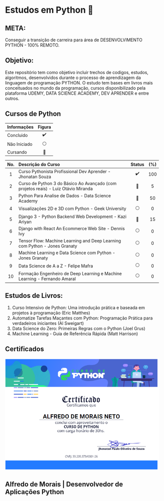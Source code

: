# Estudos em Python :snake: 

## META:
Conseguir a transição de carreira para área de DESENVOLVIMENTO PYTHON - 100% REMOTO. 

## Objetivo: 
Este repositório tem como objetivo incluir trechos de codigos, estudos, algoritmos, desenvolvidos durante o processo de aprendizagem da linguagem de programação PYTHON. O estudo tem bases em livros mais conceituados no mundo da programação, cursos disponibilizado pela plataforma UDEMY, DATA SCIENCE ACADEMY, DEV APRENDER e entre outros. 

## Cursos de Python

|Informações | Figura            |
|:---        | :---:             |
|Concluido   |:heavy_check_mark: |
|Não Iniciado|:white_circle:     |
|Cursando    |:large_blue_circle:|


|No.  | Descrição do Curso                                                               | Status            | (%) |
|:---:|:---                                                                              | :---:             |:---:|
|1    |Curso Pythonista Profissional Dev Aprender - Jhonatan Souza                       |:heavy_check_mark: | 100 |
|2    |Curso de Python 3 do Básico Ao Avançado (com projetos reais) - Luiz Otávio Miranda|:large_blue_circle:| 5   |
|3    |Python Para Analise de Dados - Data Science Academy                               |:large_blue_circle:| 50  |
|4    |Visualizações 2D e 3D com Python - Geek University                                |:white_circle:     | 0   |
|5    |Django 3 - Python Backend Web Development - Kazi Ariyan                           |:large_blue_circle:| 15  |
|6    |Django with React An Ecommerce Web Site - Dennis Ivy                              |:white_circle:     | 0   |
|7    |Tensor Flow: Machine Learning and Deep Learning com Python - Jones Granaty        |:white_circle:     | 0   |
|8    |Machine Learning e Data Science com Python - Jones Granaty                        |:white_circle:     | 0   |
|9    |Data Science de A a Z - Felipe Mafra                                              |:white_circle:     | 0   |
|10   |Formação Engenheiro de Deep Learning e Machine Learning - Fernando Amaral         |:white_circle:     | 0   |



## Estudos de Livros:
1. Curso Intensivo de Python: Uma introdução prática e baseada em projetos à programação (Eric Matthes) 
2. Automatize Tarefas Maçantes com Python: Programação Prática para verdadeiros iniciantes (Al Sweigart) 
3. Data Science do Zero: Primeiras Regras com o Python (Joel Grus) 
4. Machine Learning - Guia de Referência Rápida (Matt Harrison)

## Certificados

![Text Alt](outros_arquivos/certficado_dev_aprender.png)


## Alfredo de Morais | Desenvolvedor de Aplicações Python
